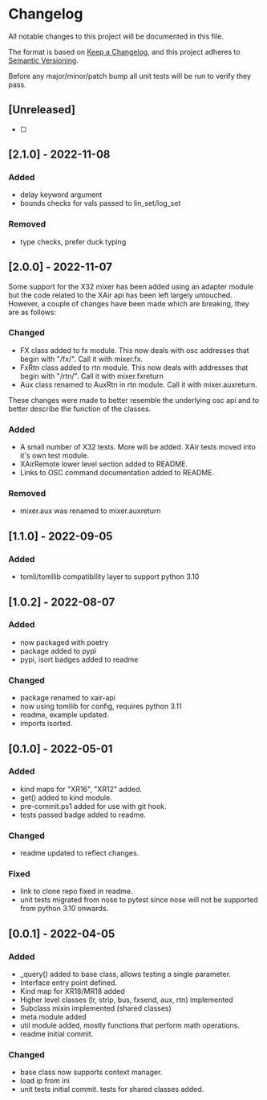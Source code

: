 # Changelog

All notable changes to this project will be documented in this file.

The format is based on [Keep a Changelog](https://keepachangelog.com/en/1.0.0/),
and this project adheres to [Semantic Versioning](https://semver.org/spec/v2.0.0.html).

Before any major/minor/patch bump all unit tests will be run to verify they pass.

## [Unreleased]

-   [ ]

## [2.1.0] - 2022-11-08

### Added

-   delay keyword argument
-   bounds checks for vals passed to lin_set/log_set

### Removed

-   type checks, prefer duck typing

## [2.0.0] - 2022-11-07

Some support for the X32 mixer has been added using an adapter module but the code related to the XAir api has been left largely untouched.
However, a couple of changes have been made which are breaking, they are as follows:

### Changed

-   FX class added to fx module. This now deals with osc addresses that begin with "/fx/". Call it with mixer.fx.
-   FxRtn class added to rtn module. This now deals with addresses that begin with "/rtn/". Call it with mixer.fxreturn
-   Aux class renamed to AuxRtn in rtn module. Call it with mixer.auxreturn.

These changes were made to better resemble the underlying osc api and to better describe the function of the classes.

### Added

-   A small number of X32 tests. More will be added. XAir tests moved into it's own test module.
-   XAirRemote lower level section added to README.
-   Links to OSC command documentation added to README.

### Removed

-   mixer.aux was renamed to mixer.auxreturn

## [1.1.0] - 2022-09-05

### Added

-   tomli/tomllib compatibility layer to support python 3.10

## [1.0.2] - 2022-08-07

### Added

-   now packaged with poetry
-   package added to pypi
-   pypi, isort badges added to readme

### Changed

-   package renamed to xair-api
-   now using tomllib for config, requires python 3.11
-   readme, example updated.
-   imports isorted.

## [0.1.0] - 2022-05-01

### Added

-   kind maps for "XR16", "XR12" added.
-   get() added to kind module.
-   pre-commit.ps1 added for use with git hook.
-   tests passed badge added to readme.

### Changed

-   readme updated to reflect changes.

### Fixed

-   link to clone repo fixed in readme.
-   unit tests migrated from nose to pytest since nose will not be supported from python 3.10 onwards.

## [0.0.1] - 2022-04-05

### Added

-   \_query() added to base class, allows testing a single parameter.
-   Interface entry point defined.
-   Kind map for XR18/MR18 added
-   Higher level classes (lr, strip, bus, fxsend, aux, rtn) implemented
-   Subclass mixin implemented (shared classes)
-   meta module added
-   util module added, mostly functions that perform math operations.
-   readme initial commit.

### Changed

-   base class now supports context manager.
-   load ip from ini
-   unit tests initial commit. tests for shared classes added.
